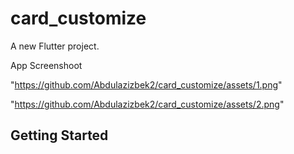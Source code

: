 # card_customize

A new Flutter project.


App Screenshoot


"https://github.com/Abdulazizbek2/card_customize/assets/1.png"

"https://github.com/Abdulazizbek2/card_customize/assets/2.png"


## Getting Started

<!-- This project is a starting point for a Flutter application.

A few resources to get you started if this is your first Flutter project:

- [Lab: Write your first Flutter app](https://docs.flutter.dev/get-started/codelab)
- [Cookbook: Useful Flutter samples](https://docs.flutter.dev/cookbook)

For help getting started with Flutter development, view the
[online documentation](https://docs.flutter.dev/), which offers tutorials,
samples, guidance on mobile development, and a full API reference. -->
